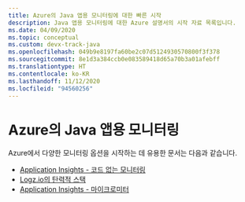 ```yaml
---
title: Azure의 Java 앱용 모니터링에 대한 빠른 시작
description: Java 앱용 모니터링에 대한 Azure 설명서의 시작 자료 목록입니다.
ms.date: 04/09/2020
ms.topic: conceptual
ms.custom: devx-track-java
ms.openlocfilehash: 049b9e8197fa60be2c07d5124930570800f3f378
ms.sourcegitcommit: 8e1d3a384ccb0e083589418d65a70b3a01afebff
ms.translationtype: HT
ms.contentlocale: ko-KR
ms.lasthandoff: 11/12/2020
ms.locfileid: "94560256"
---
```

# <a name="monitoring-for-java-apps-on-azure"></a>Azure의 Java 앱용 모니터링

Azure에서 다양한 모니터링 옵션을 시작하는 데 유용한 문서는 다음과 같습니다.

- [Application Insights - 코드 없는 모니터링](/azure/azure-monitor/app/java-in-process-agent)
- [Logz.io의 탄력적 스택](../fundamentals/java-get-started-with-logzio.md)
- [Application Insights - 마이크로미터](/azure/azure-monitor/app/micrometer-java)